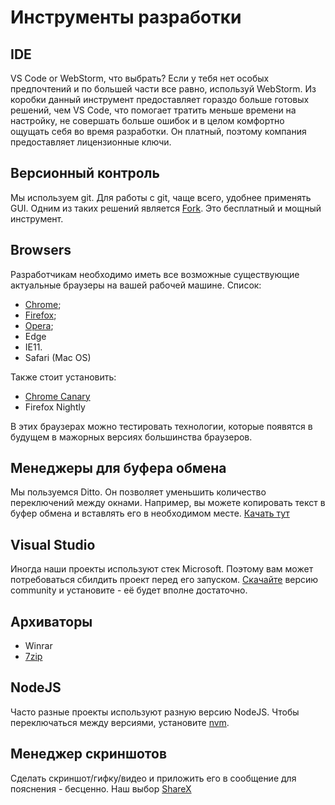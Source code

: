 # Инструменты разработки

## IDE

VS Code or WebStorm, что выбрать? Если у тебя нет особых предпочтений и по большей части все равно, используй WebStorm.
Из коробки данный инструмент предоставляет гораздо больше готовых решений, чем VS Code, что помогает тратить меньше времени на настройку,
не совершать больше ошибок и в целом комфортно ощущать себя во время разработки. 
Он платный, поэтому компания предоставляет лицензионные ключи.

## Версионный контроль

Мы используем git. Для работы с git, чаще всего, удобнее применять GUI. Одним из таких решений является [Fork](https://git-fork.com/). 
Это бесплатный и мощный инструмент.

## Browsers

Разработчикам необходимо иметь все возможные существующие актуальные браузеры на вашей рабочей машине. Список:

- [Chrome](https://www.google.com/intl/ru_ru/chrome/); 
- [Firefox](https://www.mozilla.org/ru/firefox/download/thanks/); 
- [Opera](https://www.opera.com/ru); 
- Edge
- IE11.
- Safari (Mac OS)

Также стоит установить:

- [Chrome Canary](https://www.google.com/intl/ru/chrome/canary/) 
- Firefox Nightly

В этих браузерах можно тестировать технологии, которые появятся в будущем в мажорных версиях большинства браузеров.

## Менеджеры для буфера обмена

Мы пользуемся Ditto. Он позволяет уменьшить количество переключений между окнами. 
Например, вы можете копировать текст в буфер обмена 
и вставлять его в необходимом месте. [Качать тут](https://ditto-cp.sourceforge.io/)

## Visual Studio
Иногда наши проекты используют стек Microsoft. Поэтому вам может потребоваться сбилдить проект перед его запуском. 
[Скачайте](https://visualstudio.microsoft.com/ru/vs/) версию community и установите - её будет вполне достаточно.

## Архиваторы

- Winrar
- [7zip](https://www.7-zip.org/)

## NodeJS

Часто разные проекты используют разную версию NodeJS. Чтобы переключаться между версиями, установите 
[nvm](https://docs.microsoft.com/ru-ru/windows/dev-environment/javascript/nodejs-on-windows).

## Менеджер скриншотов

Сделать скриншот/гифку/видео и приложить его в сообщение для пояснения - бесценно.
Наш выбор [ShareX](https://getsharex.com/)


